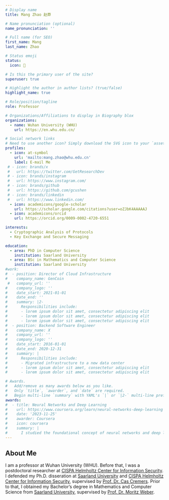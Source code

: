 ```yaml
---
# Display name
title: Mang Zhao 赵莽

# Name pronunciation (optional)
name_pronunciation: ''

# Full name (for SEO)
first_name: Mang
last_name: Zhao

# Status emoji
status:
  icon: 🤗

# Is this the primary user of the site?
superuser: true

# Highlight the author in author lists? (true/false)
highlight_name: true

# Role/position/tagline
role: Professor

# Organizations/Affiliations to display in Biography blox
organizations:
  - name: Wuhan University (WHU)
    url: https://en.whu.edu.cn/

# Social network links
# Need to use another icon? Simply download the SVG icon to your `assets/media/icons/` folder.
profiles:
  - icon: at-symbol
    url: 'mailto:mang.zhao@whu.edu.cn'
    label: E-mail Me
 # - icon: brands/x
 #   url: https://twitter.com/GetResearchDev
 # - icon: brands/instagram
 #   url: https://www.instagram.com/
 # - icon: brands/github
 #   url: https://github.com/gcushen
 # - icon: brands/linkedin
 #   url: https://www.linkedin.com/
  - icon: academicons/google-scholar
    url: https://scholar.google.com/citations?user=oZJbK4AAAAAJ
  - icon: academicons/orcid
    url: https://orcid.org/0009-0002-4720-6551

interests:
  - Cryptographic Analysis of Protocols
  - Key Exchange and Secure Messaging

education:
  - area: PhD in Computer Science
    institution: Saarland University
  - area: BSc in Mathematics and Computer Science
    institution: Saarland University
#work:
#  - position: Director of Cloud Infrastructure
#    company_name: GenCoin
 #   company_url: ''
#    company_logo: ''
#    date_start: 2021-01-01
#    date_end: ''
#    summary: |2-
#      Responsibilities include:
#      - lorem ipsum dolor sit amet, consectetur adipiscing elit
#      - lorem ipsum dolor sit amet, consectetur adipiscing elit
#      - lorem ipsum dolor sit amet, consectetur adipiscing elit
#  - position: Backend Software Engineer
#    company_name: X
#    company_url: ''
#    company_logo: ''
#    date_start: 2016-01-01
#    date_end: 2020-12-31
#    summary: |
#      Responsibilities include:
#      - Migrated infrastructure to a new data center
#      - lorem ipsum dolor sit amet, consectetur adipiscing elit
#      - lorem ipsum dolor sit amet, consectetur adipiscing elit

# Awards.
#   Add/remove as many awards below as you like.
#   Only `title`, `awarder`, and `date` are required.
#   Begin multi-line `summary` with YAML's `|` or `|2-` multi-line prefix and indent 2 spaces below.
awards:
#  - title: Neural Networks and Deep Learning
#    url: https://www.coursera.org/learn/neural-networks-deep-learning
#    date: '2023-11-25'
#    awarder: Coursera
#    icon: coursera
#    summary: |
#      I studied the foundational concept of neural networks and deep learning. By the end, I was familiar with the significant technological trends driving the rise of deep learning; build, train, and apply fully connected deep neural networks; implement efficient (vectorized) neural networks; identify key parameters in a neural network’s architecture; and apply deep learning to your own applications.
---
```


## About Me

I am a professor at Wuhan University (WHU). Before that, I was a postdoctoral researcher at [CISPA Helmholtz Center for Information Security](https://cispa.de/en). I defended my Ph.D. disseration at [Saarland University](https://www.uni-saarland.de/start.html) and [CISPA Helmholtz Center for Information Security](https://cispa.de/en), supervised by [Prof. Dr. Cas Cremers](https://people.cispa.io/cas.cremers/). Prior to that, I obtained my Bachelor’s degree in Mathematics and Computer Science from [Saarland University](https://www.uni-saarland.de/start.html), supervised by [Prof. Dr. Moritz Weber](https://www.uni-saarland.de/lehrstuhl/weber-moritz.html).
